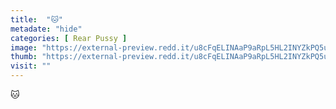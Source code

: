 ```yaml
---
title:  "🐱"
metadate: "hide"
categories: [ Rear Pussy ]
image: "https://external-preview.redd.it/u8cFqELINAaP9aRpL5HL2INYZkPQ5uhClcpbmqeLYOc.jpg?auto=webp&s=878f5e76bc323949952de557bdcb9cc09f0981cc"
thumb: "https://external-preview.redd.it/u8cFqELINAaP9aRpL5HL2INYZkPQ5uhClcpbmqeLYOc.jpg?width=1080&crop=smart&auto=webp&s=72181c1f0e822d96a27fbe353331708b4d67c263"
visit: ""
---
```

🐱
